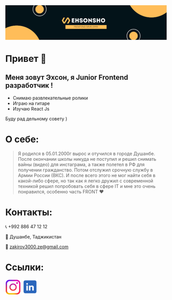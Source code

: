 <img src='./git banner.png'/>

# Привет 👋
## Меня зовут Эхсон, я Junior Frontend разработчик !
- Снимаю развлекательные ролики
- Играю на гитаре
- Изучаю React Js
 
 Буду рад дельному совету )
#
# О себе:
>Я родился в 05.01.2000г
вырос и отучился в городе Душанбе.
После окончании школы никуда не поступил и решил снимать вайны (видео) для инстаграма, а также полетел в РФ для получении гражданство. Потом отслужил срочную службу в Армии России (ВКС).
И после всего этого не мог найти себя в какой-либо сфере, но так как я легко дружил с современной техникой
решил попробовать себя в сфере IT и мне это очень понравился, особенно  часть FRONT ♥

# Контакты: 
📞 +992 886 47 12 12

📍 Душанбе, Таджикистан

📧 zakirov3000.ze@gmail.com
#
# Ссылки:
[<img src='./instagram.png' width='48px'/>]('https://www.instagram.com/ehsonback/')
[<img src='./Linked in.png' width='50px'/>]('www.linkedin.com/in/ehson-zokirov') 
 
